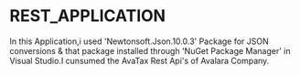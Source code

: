 # REST_APPLICATION

In this Application,i used 'Newtonsoft.Json.10.0.3' Package for JSON conversions & that package installed through 'NuGet Package Manager'
in Visual Studio.I cunsumed the AvaTax Rest Api's of Avalara Company. 

